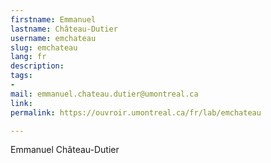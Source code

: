 ```yaml
---
firstname: Emmanuel
lastname: Château-Dutier
username: emchateau
slug: emchateau
lang: fr
description: 
tags:
- 
mail: emmanuel.chateau.dutier@umontreal.ca
link: 
permalink: https://ouvroir.umontreal.ca/fr/lab/emchateau

---
```


Emmanuel Château-Dutier <!-- bio en français-->